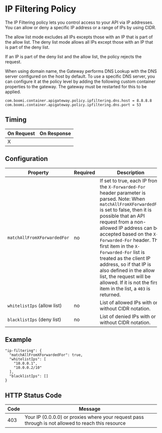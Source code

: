 # IP Filtering Policy

<head>
  <meta name="guidename" content="API Management"/>
  <meta name="context" content="GUID-bfa5ee23-3979-4a29-a78d-8f92485c9172"/>
</head>

The IP Filtering policy lets you control access to your API via IP addresses. You can allow or deny a specific IP address or a range of IPs by using CIDR.

The allow list mode excludes all IPs excepts those with an IP that is part of the allow list. The deny list mode allows all IPs except those with an IP that is part of the deny list.

If an IP is part of the deny list and the allow list, the policy rejects the request. 

When using domain name, the Gateway performs DNS Lookup with the DNS server configured on the host by default. To use a specific DNS server, you can configure it at the policy level by adding the following custom container properties to the gateway. The gateway must be restarted for this to be applied. 

`com.boomi.container.apigateway.policy.ipfiltering.dns.host = 8.8.8.8`
`com.boomi.container.apigateway.policy.ipfiltering.dns.port = 53`

## Timing
| On Request | On Response |
|---|---|
|  X |   | 

## Configuration

| Property  |Required   |Description   | Type  | Default |
|---|---|---|---|---|
|  `matchAllFromXForwardedFor` |  no |If set to true, each IP from the `X-Forwarded-For` header parameter is parsed. Note: When `matchAllFromXForwardedFor` is set to false, then it is possible that an API request from a non-allowed IP address can be accepted based on the `X-Forwarded-For` header. The first item in the `X-Forwarded-For` list is treated as the client IP address, so if that IP is also defined in the allow list, the request will be allowed. If it is not the first item in the list, a `403` is returned.  |boolean | false
|  `whitelistIps` (allow list) |  no | List of allowed IPs with or without CIDR notation.  |string list | empty
|  `blacklistIps` (deny list) | no  | List of denied IPs with or without CIDR notation.  | string list| empty |

## Example
```
"ip-filtering": {
  "matchAllFromXForwardedFor": true,
  "whitelistIps": [
    "10.0.0.1",
    "10.0.0.2/10"
  ],
  "blacklistIps": []
}
```
## HTTP Status Code

| Code  |Message   |   
|---|---|
|  403 |  Your IP (0.0.0.0) or proxies where your request pass through is not allowed to reach this resource |

